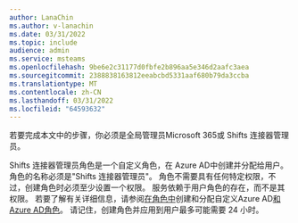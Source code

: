 ```yaml
---
author: LanaChin
ms.author: v-lanachin
ms.date: 03/31/2022
ms.topic: include
audience: admin
ms.service: msteams
ms.openlocfilehash: 9be6e2c31177d0fbfe2b896aa5e346d2aafc3aea
ms.sourcegitcommit: 2388838163812eeabcbd5331aaf680b79da3ccba
ms.translationtype: MT
ms.contentlocale: zh-CN
ms.lasthandoff: 03/31/2022
ms.locfileid: "64593632"
---
```

若要完成本文中的步骤，你必须是全局管理员Microsoft 365或 Shifts 连接器管理员。

 Shifts 连接器管理员角色是一个自定义角色，在 Azure AD中创建并分配给用户。 角色的名称必须是"Shifts 连接器管理员"。 角色不需要具有任何特定权限，不过，创建角色时必须至少设置一个权限。 服务依赖于用户角色的存在，而不是其权限。  若要了解有关详细信息，请参阅[在角色中](/azure/active-directory/roles/custom-create)创建和分配自定义Azure AD[和Azure AD角色](/azure/active-directory/roles/manage-roles-portal)。 请记住，创建角色并应用到用户最多可能需要 24 小时。